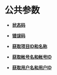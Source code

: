 # 公共参数<a name="modelarts_03_0093"></a>

-   **[状态码](状态码.md)**  

-   **[错误码](错误码.md)**  

-   **[获取项目ID和名称](获取项目ID和名称.md)**  

-   **[获取帐号名和帐号ID](获取帐号名和帐号ID.md)**  

-   **[获取用户名和用户ID](获取用户名和用户ID.md)**  


